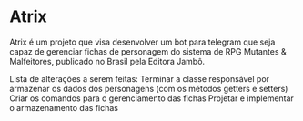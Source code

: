 # Atrix
Atrix é um projeto que visa desenvolver um bot para telegram que seja capaz de gerenciar fichas de personagem do sistema de RPG Mutantes & Malfeitores, publicado no Brasil pela Editora Jambô.

Lista de alterações a serem feitas:
Terminar a classe responsável por armazenar os dados dos personagens (com os métodos getters e setters)
Criar os comandos para o gerenciamento das fichas
Projetar e implementar o armazenamento das fichas
